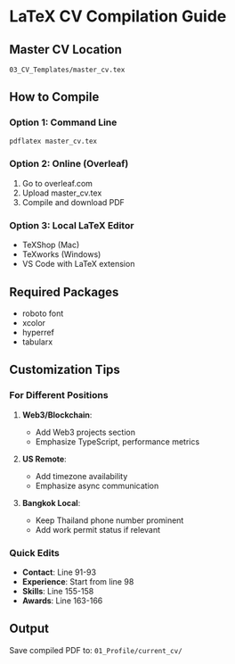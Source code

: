 # LaTeX CV Compilation Guide

## Master CV Location
`03_CV_Templates/master_cv.tex`

## How to Compile

### Option 1: Command Line
```bash
pdflatex master_cv.tex
```

### Option 2: Online (Overleaf)
1. Go to overleaf.com
2. Upload master_cv.tex
3. Compile and download PDF

### Option 3: Local LaTeX Editor
- TeXShop (Mac)
- TeXworks (Windows)
- VS Code with LaTeX extension

## Required Packages
- roboto font
- xcolor
- hyperref
- tabularx

## Customization Tips

### For Different Positions
1. **Web3/Blockchain**: 
   - Add Web3 projects section
   - Emphasize TypeScript, performance metrics
   
2. **US Remote**:
   - Add timezone availability
   - Emphasize async communication
   
3. **Bangkok Local**:
   - Keep Thailand phone number prominent
   - Add work permit status if relevant

### Quick Edits
- **Contact**: Line 91-93
- **Experience**: Start from line 98
- **Skills**: Line 155-158
- **Awards**: Line 163-166

## Output
Save compiled PDF to: `01_Profile/current_cv/`